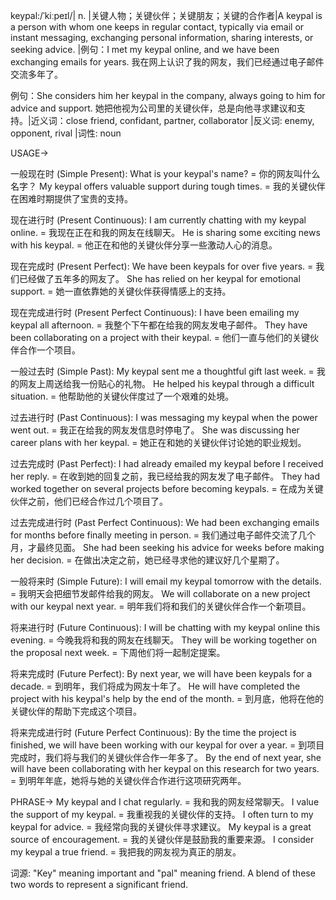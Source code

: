 keypal:/ˈkiːpeɪl/| n. |关键人物；关键伙伴；关键朋友；关键的合作者|A keypal is a person with whom one keeps in regular contact, typically via email or instant messaging, exchanging personal information, sharing interests, or seeking advice. |例句：I met my keypal online, and we have been exchanging emails for years. 我在网上认识了我的网友，我们已经通过电子邮件交流多年了。

例句：She considers him her keypal in the company, always going to him for advice and support. 她把他视为公司里的关键伙伴，总是向他寻求建议和支持。|近义词：close friend, confidant, partner, collaborator |反义词: enemy, opponent, rival |词性: noun


USAGE->

一般现在时 (Simple Present):
What is your keypal's name? = 你的网友叫什么名字？
My keypal offers valuable support during tough times. = 我的关键伙伴在困难时期提供了宝贵的支持。

现在进行时 (Present Continuous):
I am currently chatting with my keypal online. = 我现在正在和我的网友在线聊天。
He is sharing some exciting news with his keypal. = 他正在和他的关键伙伴分享一些激动人心的消息。

现在完成时 (Present Perfect):
We have been keypals for over five years. = 我们已经做了五年多的网友了。
She has relied on her keypal for emotional support. = 她一直依靠她的关键伙伴获得情感上的支持。

现在完成进行时 (Present Perfect Continuous):
I have been emailing my keypal all afternoon. = 我整个下午都在给我的网友发电子邮件。
They have been collaborating on a project with their keypal. = 他们一直与他们的关键伙伴合作一个项目。

一般过去时 (Simple Past):
My keypal sent me a thoughtful gift last week. = 我的网友上周送给我一份贴心的礼物。
He helped his keypal through a difficult situation. = 他帮助他的关键伙伴度过了一个艰难的处境。

过去进行时 (Past Continuous):
I was messaging my keypal when the power went out. = 我正在给我的网友发信息时停电了。
She was discussing her career plans with her keypal. = 她正在和她的关键伙伴讨论她的职业规划。

过去完成时 (Past Perfect):
I had already emailed my keypal before I received her reply. = 在收到她的回复之前，我已经给我的网友发了电子邮件。
They had worked together on several projects before becoming keypals. = 在成为关键伙伴之前，他们已经合作过几个项目了。

过去完成进行时 (Past Perfect Continuous):
We had been exchanging emails for months before finally meeting in person. = 我们通过电子邮件交流了几个月，才最终见面。
She had been seeking his advice for weeks before making her decision. = 在做出决定之前，她已经寻求他的建议好几个星期了。

一般将来时 (Simple Future):
I will email my keypal tomorrow with the details. = 我明天会把细节发邮件给我的网友。
We will collaborate on a new project with our keypal next year. = 明年我们将和我们的关键伙伴合作一个新项目。

将来进行时 (Future Continuous):
I will be chatting with my keypal online this evening. = 今晚我将和我的网友在线聊天。
They will be working together on the proposal next week. = 下周他们将一起制定提案。

将来完成时 (Future Perfect):
By next year, we will have been keypals for a decade. = 到明年，我们将成为网友十年了。
He will have completed the project with his keypal's help by the end of the month. = 到月底，他将在他的关键伙伴的帮助下完成这个项目。

将来完成进行时 (Future Perfect Continuous):
By the time the project is finished, we will have been working with our keypal for over a year. = 到项目完成时，我们将与我们的关键伙伴合作一年多了。
By the end of next year, she will have been collaborating with her keypal on this research for two years. = 到明年年底，她将与她的关键伙伴合作进行这项研究两年。


PHRASE->
My keypal and I chat regularly. = 我和我的网友经常聊天。
I value the support of my keypal. = 我重视我的关键伙伴的支持。
I often turn to my keypal for advice. = 我经常向我的关键伙伴寻求建议。
My keypal is a great source of encouragement. = 我的关键伙伴是鼓励我的重要来源。
I consider my keypal a true friend. = 我把我的网友视为真正的朋友。

词源:  "Key" meaning important and "pal" meaning friend.  A blend of these two words to represent a significant friend.
